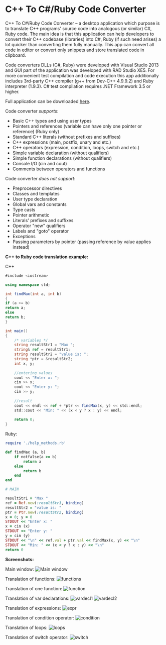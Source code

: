 # C++ To C#/Ruby Code Converter

C++ To C#/Ruby Code Converter – a desktop application which purpose is to translate С++ programs' source code into analogous (or similar) C#, Ruby code. The main idea is that this application can help developers to convert their C++ codebase (libraries) into C#, Ruby (if such need arises) a lot quicker than converting them fully manually. This app can convert all code in editor or convert only snippets and store translated code in clipboard.

Code converters DLLs (C#, Ruby) were developed with Visual Studio 2013 and GUI part of the application was developed with RAD Studio XE5. 
For more convenient test compilation and code execution this app additionally includes 3rd-party С++ compiler (g++ from Dev-C++ 4.9.9.2) and Ruby interpreter (1.9.3). C# test compilation requires .NET Framework 3.5 or higher.

Full application can be downloaded [here](https://www.dropbox.com/s/hcd8live1zlx6m4/Cpp2CsharpRuby_CodeConverter.rar?dl=0).

Code converter *supports*:
- Basic С++ types and using user types
- Pointers and references (variable can have only one pointer or reference) (Ruby only)
- Standard С++ literals (without prefixes and suffixes)
- С++ expressions (main, postfix, unary and etc.)
- С++ operators (expression, condition, loops, switch and etc.)
- Simple variable declaration (without qualifiers)
- Simple function declarations (without qualifiers)
- Console I/O (cin and cout)
- Comments between operators and functions

Code converter *does not support*:
- Preprocessor directives
- Classes and templates
- User type declaration 
- Global vars and constants
- Type casts
- Pointer arithmetic
- Literals' prefixes and suffixes
- Operator "new" qualifiers
- Labels and "goto" operator
- Exceptions
- Passing parameters by pointer (passing reference by value applies instead)


**C++ to Ruby code translation example:**

C++
```cs
#include <iostream>

using namespace std;

int findMax(int a, int b)
{
if (a >= b)
return a;
else
return b;
}

int main() 
{
    /* variables */
    string resultStr1 = "Max ";
    string& ref = resultStr1;
    string resultStr2 = "value is: ";
    string *ptr = &resultStr2;
    int x, y;
    
    //entering values
    cout << "Enter x: ";
    cin >> x;
    cout << "Enter y: ";
    cin >> y;
    
    //result
    cout << endl << ref + *ptr << findMax(x, y) << std::endl;
    std::cout << "Min: " << (x < y ? x : y) << endl;
    
    return 0;
}
```

Ruby:
```ruby
require './help_methods.rb'

def findMax (a, b)
    if notfalse(a >= b)
        return a
    else
        return b
    end
end

# MAIN

resultStr1 = "Max "
ref = Ref.new(:resultStr1, binding)
resultStr2 = "value is: "
ptr = Ptr.new(:resultStr2, binding)
x = 0; y = 0
STDOUT << "Enter x: "
x = cin (x)
STDOUT << "Enter y: "
y = cin (y)
STDOUT << "\n" << ref.val + ptr.val << findMax(x, y) << "\n"
STDOUT << "Min: " << (x < y ? x : y) << "\n"
return 0
```

**Screenshots:**

Main window:
![Main window](https://github.com/sp0wk/Cpp2CsharpRuby_CodeConverter/raw/master/screenshots/screen_main.png)

Translation of functions:
![functions](https://github.com/sp0wk/Cpp2CsharpRuby_CodeConverter/raw/master/screenshots/screen_functions.png)

Translation of one function:
![function](https://github.com/sp0wk/Cpp2CsharpRuby_CodeConverter/raw/master/screenshots/screen_function.png)

Translation of var declarations:
![vardecl1](https://github.com/sp0wk/Cpp2CsharpRuby_CodeConverter/raw/master/screenshots/screen_vardecl1.png)
![vardecl2](https://github.com/sp0wk/Cpp2CsharpRuby_CodeConverter/raw/master/screenshots/screen_vardecl2.png)

Translation of expressions:
![expr](https://github.com/sp0wk/Cpp2CsharpRuby_CodeConverter/raw/master/screenshots/screen_expr.png)

Translation of condition operator:
![condition](https://github.com/sp0wk/Cpp2CsharpRuby_CodeConverter/raw/master/screenshots/screen_condition.png)

Translation of loops:
![loops](https://github.com/sp0wk/Cpp2CsharpRuby_CodeConverter/raw/master/screenshots/screen_loops.png)

Translation of switch operator:
![switch](https://github.com/sp0wk/Cpp2CsharpRuby_CodeConverter/raw/master/screenshots/screen_switch.png)
